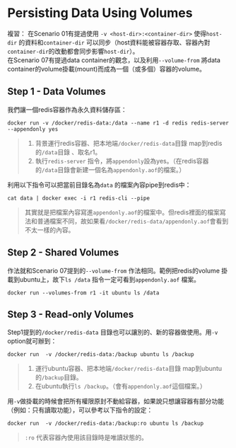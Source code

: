 
# Persisting Data Using Volumes

複習：
在Scenario 01有提過使用 `-v <host-dir>:<container-dir>` 使得`host-dir` 的資料和`container-dir` 可以同步（host資料能被容器存取、容器內對`container-dir`的改動都會同步影響`host-dir`）。  
在Scenario 07有提過data container的觀念，以及利用`--volume-from` 將data container的volume掛載(mount)而成為一個（或多個）容器的volume。

## Step 1 - Data Volumes
我們讓一個redis容器作為永久資料儲存區：
```
docker run -v /docker/redis-data:/data --name r1 -d redis redis-server --appendonly yes
```
> 1. 背景運行redis容器、把本地端`/docker/redis-data`目錄 map到redis的`/data`目錄 、取名r1。  
> 2. 執行`redis-server` 指令，將`appendonly`設為yes。（在redis容器的`/data`目錄會新建一個名為`appendonly.aof`的檔案。）

利用以下指令可以把當前目錄名為`data` 的檔案內容pipe到redis中：
```
cat data | docker exec -i r1 redis-cli --pipe
```
> 其實就是把檔案內容寫進`appendonly.aof`的檔案中。但redis裡面的檔案寫法和普通檔案不同，故如果看`/docker/redis-data/appendonly.aof`會看到不太一樣的內容。

## Step 2 - Shared Volumes
作法就和Scenario 07提到的`--volume-from` 作法相同。範例把redis的volume 掛載到ubuntu上，故下`ls /data` 指令一定可看到`appendonly.aof` 檔案。
```
docker run --volumes-from r1 -it ubuntu ls /data
```

## Step 3 - Read-only Volumes
Step1提到的`/docker/redis-data` 目錄也可以讓別的、新的容器做使用。用`-v` option就可辦到：
```
docker run  -v /docker/redis-data:/backup ubuntu ls /backup
```
> 1. 運行ubuntu容器、把本地端`/docker/redis-data`目錄 map到ubuntu的`/backup`目錄。
> 2. 在ubuntu執行`ls /backup`。（會有`appendonly.aof`這個檔案。）

用`-v`做掛載的時候會把所有權限原封不動給容器，如果說只想讓容器有部分功能（例如：只有讀取功能），可以參考以下指令的設定：
```
docker run  -v /docker/redis-data:/backup:ro ubuntu ls /backup
```
> `:ro` 代表容器內使用該目錄時是唯讀狀態的。